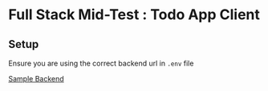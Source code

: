 # Full Stack Mid-Test : Todo App Client

## Setup
Ensure you are using the correct backend url in `.env` file

<a href="https://github.com/erfanshk/todo-api-service">Sample Backend</a>


